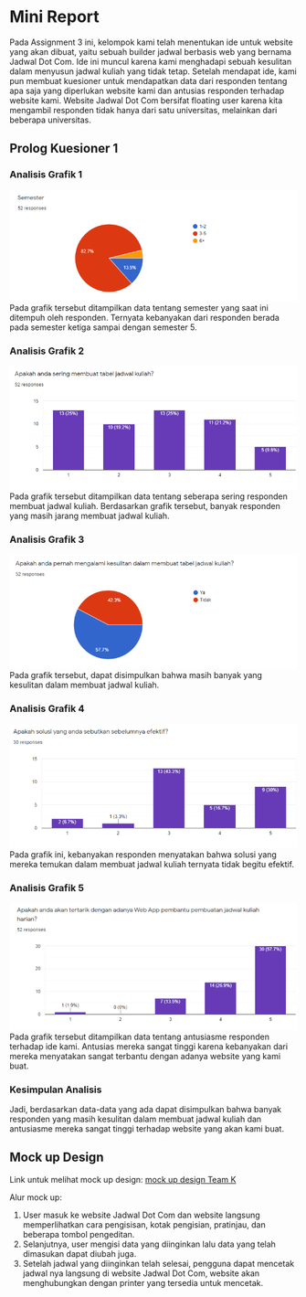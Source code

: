 # Mini Report

Pada Assignment 3 ini, kelompok kami telah menentukan ide untuk website yang akan dibuat, yaitu sebuah builder jadwal berbasis web yang bernama Jadwal Dot Com. Ide ini muncul karena kami menghadapi sebuah kesulitan dalam menyusun jadwal kuliah yang tidak tetap. Setelah mendapat ide, kami pun membuat kuesioner untuk mendapatkan data dari responden tentang apa saja yang diperlukan website kami dan antusias responden terhadap website kami.
Website Jadwal Dot Com bersifat floating user karena kita mengambil responden tidak hanya dari satu universitas, melainkan dari beberapa universitas.

## Prolog Kuesioner 1
### Analisis Grafik 1
<img src="Dokumentasi/chart1.png"/>
Pada grafik tersebut ditampilkan data tentang semester yang saat ini ditempuh oleh responden. Ternyata kebanyakan dari responden berada pada semester ketiga sampai dengan semester 5.

### Analisis Grafik 2
<img src="Dokumentasi/chart2.png"/>
Pada grafik tersebut ditampilkan data tentang seberapa sering responden membuat jadwal kuliah. Berdasarkan grafik tersebut, banyak responden yang masih jarang membuat jadwal kuliah.

### Analisis Grafik 3
<img src="Dokumentasi/chart3.png"/>
Pada grafik tersebut, dapat disimpulkan bahwa masih banyak yang kesulitan dalam membuat jadwal kuliah.

### Analisis Grafik 4
<img src="Dokumentasi/chart4.png"/>
Pada grafik ini, kebanyakan responden menyatakan bahwa solusi yang mereka temukan dalam membuat jadwal kuliah ternyata tidak begitu efektif.

### Analisis Grafik 5
<img src="Dokumentasi/chart5.png"/>
Pada grafik tersebut ditampilkan data tentang antusiasme responden terhadap ide kami. Antusias mereka sangat tinggi karena kebanyakan dari mereka menyatakan sangat terbantu dengan adanya website yang kami buat.

### Kesimpulan Analisis
Jadi, berdasarkan data-data yang ada dapat disimpulkan bahwa banyak responden yang masih kesulitan dalam membuat jadwal kuliah dan antusiasme mereka sangat tinggi terhadap website yang akan kami buat.

## Mock up Design
Link untuk melihat mock up design: [mock up design Team K](https://github.com/Ikhsan-Agil/Assignment-3-HCI-Team-K/tree/main/Dokumentasi/Mock%20Up%20Design%20Team%20K)

Alur mock up:
1.  User masuk ke website Jadwal Dot Com dan website langsung memperlihatkan cara pengisisan, kotak pengisian, pratinjau, dan beberapa tombol pengeditan. 
2.  Selanjutnya, user mengisi data yang diinginkan lalu data yang telah  dimasukan dapat diubah juga. 
3.  Setelah jadwal yang diinginkan telah selesai, pengguna  dapat mencetak jadwal nya langsung di website Jadwal Dot Com, website akan menghubungkan dengan printer yang tersedia untuk mencetak.



